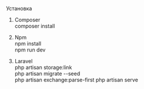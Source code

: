Установка
1. Composer <br/>
   composer install

2. Npm<br/>
   npm install <br/>
   npm run dev

3. Laravel <br/>
   php artisan storage:link <br/>
   php artisan migrate --seed <br/>
   php artisan exchange:parse-first
   php artisan serve
